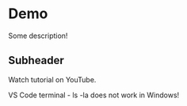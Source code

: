 # Demo

Some description!

## Subheader

Watch tutorial on YouTube.

VS Code terminal - ls -la does not work in Windows!
